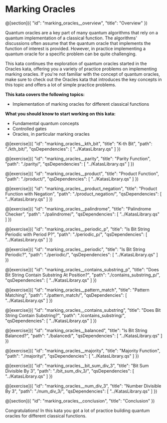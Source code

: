 # Marking Oracles

@[section]({
    "id": "marking_oracles__overview",
    "title": "Overview"
})

Quantum oracles are a key part of many quantum algorithms that rely on a quantum implementation of a classical function. The algorithms' discussions often assume that the quantum oracle that implements the function of interest is provided.
However, in practice implementing a quantum oracle for a specific problem can be quite challenging.

This kata continues the exploration of quantum oracles started in the Oracles kata, offering you a variety of practice problems on implementing marking oracles. If you're not familiar with the concept of quantum oracles, make sure to check out the Oracles kata that introduces the key concepts in this topic and offers a lot of simple practice problems.

**This kata covers the following topics:**

- Implementation of marking oracles for different classical functions

**What you should know to start working on this kata:**

- Fundamental quantum concepts
- Controlled gates
- Oracles, in particular marking oracles

@[exercise]({
    "id": "marking_oracles__kth_bit",
    "title": "K-th Bit",
    "path": "./kth_bit/",
    "qsDependencies": [
        "../KatasLibrary.qs"
    ]
})

@[exercise]({
    "id": "marking_oracles__parity",
    "title": "Parity Function",
    "path": "./parity/",
    "qsDependencies": [
        "../KatasLibrary.qs"
    ]
})

@[exercise]({
    "id": "marking_oracles__product",
    "title": "Product Function",
    "path": "./product/",
    "qsDependencies": [
        "../KatasLibrary.qs"
    ]
})

@[exercise]({
    "id": "marking_oracles__product_negation",
    "title": "Product Function with Negation",
    "path": "./product_negation/",
    "qsDependencies": [
        "../KatasLibrary.qs"
    ]
})

@[exercise]({
    "id": "marking_oracles__palindrome",
    "title": "Palindrome Checker",
    "path": "./palindrome/",
    "qsDependencies": [
        "../KatasLibrary.qs"
    ]
})

@[exercise]({
    "id": "marking_oracles__periodic_p",
    "title": "Is Bit String Periodic with Period P?",
    "path": "./periodic_p/",
    "qsDependencies": [
        "../KatasLibrary.qs"
    ]
})

@[exercise]({
    "id": "marking_oracles__periodic",
    "title": "Is Bit String Periodic?",
    "path": "./periodic/",
    "qsDependencies": [
        "../KatasLibrary.qs"
    ]
})

@[exercise]({
    "id": "marking_oracles__contains_substring_p",
    "title": "Does Bit String Contain Substring At Position?",
    "path": "./contains_substring_p/",
    "qsDependencies": [
        "../KatasLibrary.qs"
    ]
})

@[exercise]({
    "id": "marking_oracles__pattern_match",
    "title": "Pattern Matching",
    "path": "./pattern_match/",
    "qsDependencies": [
        "../KatasLibrary.qs"
    ]
})

@[exercise]({
    "id": "marking_oracles__contains_substring",
    "title": "Does Bit String Contain Substring?",
    "path": "./contains_substring/",
    "qsDependencies": [
        "../KatasLibrary.qs"
    ]
})

@[exercise]({
    "id": "marking_oracles__balanced",
    "title": "Is Bit String Balanced?",
    "path": "./balanced/",
    "qsDependencies": [
        "../KatasLibrary.qs"
    ]
})

@[exercise]({
    "id": "marking_oracles__majority",
    "title": "Majority Function",
    "path": "./majority/",
    "qsDependencies": [
        "../KatasLibrary.qs"
    ]
})

@[exercise]({
    "id": "marking_oracles__bit_sum_div_3",
    "title": "Bit Sum Divisible By 3",
    "path": "./bit_sum_div_3/",
    "qsDependencies": [
        "../KatasLibrary.qs"
    ]
})

@[exercise]({
    "id": "marking_oracles__num_div_3",
    "title": "Number Divisible By 3",
    "path": "./num_div_3/",
    "qsDependencies": [
        "../KatasLibrary.qs"
    ]
})

@[section]({
    "id": "marking_oracles__conclusion",
    "title": "Conclusion"
})

Congratulations! In this kata you got a lot of practice building quantum oracles for different classical functions.
